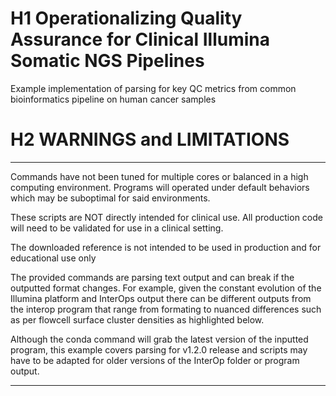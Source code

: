 # H1 Operationalizing Quality Assurance for Clinical Illumina Somatic NGS Pipelines

Example implementation of parsing for key QC metrics from common 
bioinformatics pipeline on human cancer samples 

# H2 WARNINGS and LIMITATIONS
---
Commands have not been tuned for multiple cores or balanced in a high 
computing environment. Programs will operated under default behaviors which 
may be suboptimal for said environments. 

These scripts are NOT directly intended for clinical use. All 
production code will need to be validated for use in a clinical setting. 

The downloaded reference is not intended to be used in production and for 
educational use only

The provided commands are parsing text output and can break if the outputted 
format changes. For example, given the constant evolution of the Illumina 
platform and InterOps output there can be different outputs from the interop 
program that range from formating to nuanced differences such as per flowcell
surface cluster densities as highlighted below.

Although the conda 
command will grab the latest version of the inputted program, this example 
covers parsing for v1.2.0 release and scripts may have to be adapted for older 
versions of the InterOp folder or program output.

---

